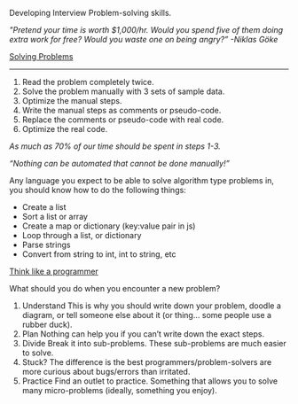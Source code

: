 Developing Interview Problem-solving skills.

*"Pretend your time is worth $1,000/hr. Would you spend five of them doing extra work for free? Would you waste one on being angry?” -Niklas Göke*



[Solving Problems](https://simpleprogrammer.com/solving-problems-breaking-it-down/)
___

1. Read the problem completely twice.
2. Solve the problem manually with 3 sets of sample data.
3. Optimize the manual steps.
4. Write the manual steps as comments or pseudo-code.
5. Replace the comments or pseudo-code with real code.
6. Optimize the real code.

*As much as 70% of our time should be spent in steps 1-3.*

*“Nothing can be automated that cannot be done manually!”*

 Any language you expect to be able to solve algorithm type problems in, you should know how to do the following things:

* Create a list
* Sort a list or array
* Create a map or dictionary (key:value pair in js)
* Loop through a list, or dictionary
* Parse strings
* Convert from string to int, int to string, etc


[Think like a programmer](https://www.freecodecamp.org/news/how-to-think-like-a-programmer-lessons-in-problem-solving-d1d8bf1de7d2)


What should you do when you encounter a new problem?
1. Understand
    This is why you should write down your problem, doodle a diagram, or tell someone else about it (or thing… some people use a rubber duck).
2. Plan
    Nothing can help you if you can’t write down the exact steps.
3. Divide
    Break it into sub-problems. These sub-problems are much easier to solve.
4. Stuck?
    The difference is the best programmers/problem-solvers are more curious about bugs/errors than irritated.
5. Practice
    Find an outlet to practice. Something that allows you to solve many micro-problems (ideally, something you enjoy).

